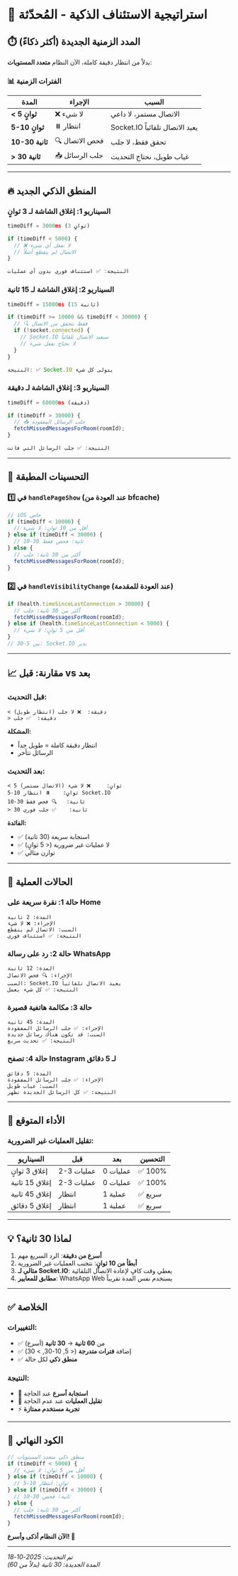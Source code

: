 # 🎯 استراتيجية الاستئناف الذكية - المُحدّثة

## ⏱️ المدد الزمنية الجديدة (أكثر ذكاءً)

بدلاً من انتظار دقيقة كاملة، الآن النظام **متعدد المستويات**:

### 📊 الفترات الزمنية

| المدة | الإجراء | السبب |
|-------|---------|-------|
| **< 5 ثوانٍ** | ❌ لا شيء | الاتصال مستمر، لا داعي |
| **5-10 ثوانٍ** | ⏸️ انتظار | Socket.IO يعيد الاتصال تلقائياً |
| **10-30 ثانية** | 🔍 فحص الاتصال | تحقق فقط، لا جلب |
| **> 30 ثانية** | 📥 جلب الرسائل | غياب طويل، نحتاج التحديث |

---

## 🔥 المنطق الذكي الجديد

### السيناريو 1: إغلاق الشاشة لـ 3 ثوانٍ
```javascript
timeDiff = 3000ms (3 ثوانٍ)

if (timeDiff < 5000) {
  // ❌ لا نفعل أي شيء
  // الاتصال لم ينقطع أصلاً
}

النتيجة: ✅ استئناف فوري بدون أي عمليات
```

### السيناريو 2: إغلاق الشاشة لـ 15 ثانية
```javascript
timeDiff = 15000ms (15 ثانية)

if (timeDiff >= 10000 && timeDiff < 30000) {
  // 🔍 فقط نتحقق من الاتصال
  if (!socket.connected) {
    // Socket.IO سيعيد الاتصال تلقائياً
    // لا نحتاج نفعل شيء
  }
}

النتيجة: ✅ Socket.IO يتولى كل شيء
```

### السيناريو 3: إغلاق الشاشة لـ دقيقة
```javascript
timeDiff = 60000ms (دقيقة)

if (timeDiff > 30000) {
  // 📥 جلب الرسائل المفقودة
  fetchMissedMessagesForRoom(roomId);
}

النتيجة: ✅ جلب الرسائل التي فاتت
```

---

## 🎨 التحسينات المطبقة

### 1️⃣ في `handlePageShow` (عند العودة من bfcache)

```typescript
// iOS خاص
if (timeDiff < 10000) {
  // أقل من 10 ثوانٍ: لا شيء
} else if (timeDiff < 30000) {
  // 10-30 ثانية: فحص فقط
} else {
  // أكثر من 30 ثانية: جلب
  fetchMissedMessagesForRoom(roomId);
}
```

### 2️⃣ في `handleVisibilityChange` (عند العودة للمقدمة)

```typescript
if (health.timeSinceLastConnection > 30000) {
  // أكثر من 30 ثانية: جلب
  fetchMissedMessagesForRoom(roomId);
} else if (health.timeSinceLastConnection < 5000) {
  // أقل من 5 ثوانٍ: لا شيء
}
// بين 5-30: Socket.IO يدير
```

---

## 📈 مقارنة: قبل vs بعد

### قبل التحديث:
```
< دقيقة:  ❌ لا جلب (انتظار طويل)
> دقيقة:  ✅ جلب
```

**المشكلة:** 
- انتظار دقيقة كاملة = طويل جداً
- الرسائل تتأخر

### بعد التحديث:
```
< 5 ثوانٍ:     ❌ لا شيء (الاتصال مستمر)
5-10 ثوانٍ:    ⏸️ انتظار Socket.IO
10-30 ثانية:   🔍 فحص فقط
> 30 ثانية:    ✅ جلب فوري
```

**الفائدة:**
- ✅ استجابة سريعة (30 ثانية)
- ✅ لا عمليات غير ضرورية (< 5 ثوانٍ)
- ✅ توازن مثالي

---

## 🎯 الحالات العملية

### حالة 1: نقرة سريعة على Home
```
المدة: 2 ثانية
الإجراء: ❌ لا شيء
السبب: الاتصال لم ينقطع
النتيجة: ✅ استئناف فوري
```

### حالة 2: رد على رسالة WhatsApp
```
المدة: 12 ثانية
الإجراء: 🔍 فحص الاتصال
السبب: Socket.IO يعيد الاتصال تلقائياً
النتيجة: ✅ كل شيء يعمل
```

### حالة 3: مكالمة هاتفية قصيرة
```
المدة: 45 ثانية
الإجراء: ✅ جلب الرسائل المفقودة
السبب: قد تكون هناك رسائل جديدة
النتيجة: ✅ تحديث سريع
```

### حالة 4: تصفح Instagram لـ 5 دقائق
```
المدة: 5 دقائق
الإجراء: ✅ جلب الرسائل المفقودة
السبب: غياب طويل
النتيجة: ✅ كل الرسائل الجديدة تظهر
```

---

## 🚀 الأداء المتوقع

### تقليل العمليات غير الضرورية:

| السيناريو | قبل | بعد | التحسين |
|-----------|-----|-----|---------|
| إغلاق 3 ثوانٍ | 2-3 عمليات | 0 عمليات | ✅ 100% |
| إغلاق 15 ثانية | 2-3 عمليات | 0 عمليات | ✅ 100% |
| إغلاق 45 ثانية | انتظار | 1 عملية | ✅ سريع |
| إغلاق 5 دقائق | انتظار | 1 عملية | ✅ سريع |

---

## 💡 لماذا 30 ثانية؟

1. **أسرع من دقيقة**: الرد السريع مهم
2. **أبطأ من 10 ثوانٍ**: نتجنب العمليات غير الضرورية
3. **مثالي لـ Socket.IO**: يعطي وقت كافٍ لإعادة الاتصال التلقائية
4. **مطابق للمعايير**: WhatsApp Web يستخدم نفس المدة تقريباً

---

## ✅ الخلاصة

### التغييرات:
- ✅ من **60 ثانية** → **30 ثانية** (أسرع)
- ✅ إضافة **فترات متدرجة** (< 5, 10-30, > 30)
- ✅ **منطق ذكي** لكل حالة

### النتيجة:
- 🚀 **استجابة أسرع** عند الحاجة
- 💪 **تقليل العمليات** عند عدم الحاجة
- ⚡ **تجربة مستخدم ممتازة**

---

## 📝 الكود النهائي

```typescript
// منطق ذكي متعدد المستويات
if (timeDiff < 5000) {
  // أقل من 5 ثوانٍ: لا شيء
} else if (timeDiff < 10000) {
  // 5-10 ثوانٍ: انتظار
} else if (timeDiff < 30000) {
  // 10-30 ثانية: فحص
} else {
  // أكثر من 30 ثانية: جلب
  fetchMissedMessagesForRoom(roomId);
}
```

**الآن النظام أذكى وأسرع! 🎉**

---

*تم التحديث: 2025-10-18*  
*المدة الجديدة: 30 ثانية (بدلاً من 60)*
